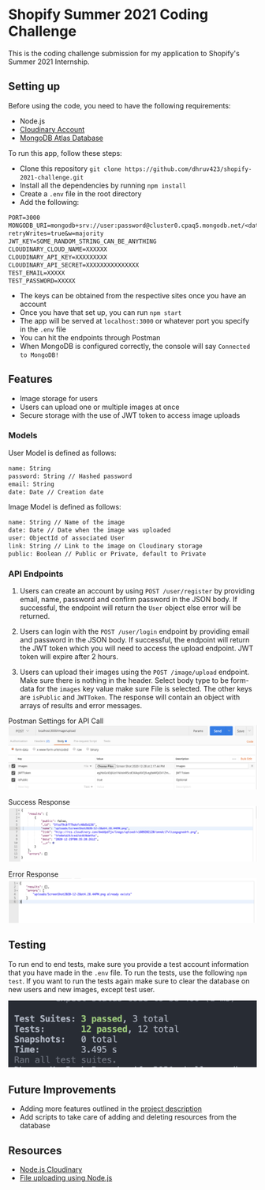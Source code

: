 # Shopify Summer 2021 Coding Challenge
This is the coding challenge submission for my application to Shopify's Summer 2021 Internship.

## Setting up

Before using the code, you need to have the following requirements:

- Node.js
- [Cloudinary Account](https://cloudinary.com/users/register/free)
- [MongoDB Atlas Database](https://www.mongodb.com/try)

To run this app, follow these steps:

- Clone this repository `git clone https://github.com/dhruv423/shopify-2021-challenge.git`
- Install all the dependencies by running `npm install`
- Create a `.env` file in the root directory
- Add the following:
```
PORT=3000
MONGODB_URI=mongodb+srv://user:password@cluster0.cpaq5.mongodb.net/<data>?retryWrites=true&w=majority
JWT_KEY=SOME_RANDOM_STRING_CAN_BE_ANYTHING
CLOUDINARY_CLOUD_NAME=XXXXXX
CLOUDINARY_API_KEY=XXXXXXXXX
CLOUDINARY_API_SECRET=XXXXXXXXXXXXXXX
TEST_EMAIL=XXXXX
TEST_PASSWORD=XXXXX
```
- The keys can be obtained from the respective sites once you have an account
- Once you have that set up, you can run `npm start`
- The app will be served at `localhost:3000` or whatever port you specify in the `.env` file
- You can hit the endpoints through Postman
- When MongoDB is configured correctly, the console will say `Connected to MongoDB!`


## Features
- Image storage for users
- Users can upload one or multiple images at once
- Secure storage with the use of JWT token to access image uploads


### Models
User Model is defined as follows:
```
name: String 
password: String // Hashed password
email: String
date: Date // Creation date
```

Image Model is defined as follows:
```
name: String // Name of the image
date: Date // Date when the image was uploaded
user: ObjectId of associated User
link: String // Link to the image on Cloudinary storage
public: Boolean // Public or Private, default to Private

```

### API Endpoints
1. Users can create an account by using `POST /user/register` by providing email, name, password and confirm password in the JSON body. If successful, the endpoint will return the `User` object else error will be returned.

2. Users can login with the `POST /user/login` endpoint by providing email and password in the JSON body. If successful, the endpoint will return the JWT token which you will need to access the upload endpoint. JWT token will expire after 2 hours.

3. Users can upload their images using the `POST /image/upload` endpoint. Make sure there is nothing in the header. Select body type to be form-data for the `images` key value make sure File is selected. The other keys are `isPublic` and `JWTToken`. The response will contain an object with arrays of results and error messages.

Postman Settings for API Call ![Postman Settings for API Call](readme_images/Postman-Call.png)

Success Response ![Success Response](readme_images/Success-Response.png)

Error Response ![Error Response](readme_images/Error-Response.png)

## Testing
To run end to end tests, make sure you provide a test account information that you have made in the `.env` file. To run the tests, use the following `npm test`. If you want to run the tests again make sure to clear the database on new users and new images, except test user.

![Test Results](readme_images/Testing-Result.png)


## Future Improvements

- Adding more features outlined in the [project description](https://docs.google.com/document/d/1ZKRywXQLZWOqVOHC4JkF3LqdpO3Llpfk_CkZPR8bjak/edit)
- Add scripts to take care of adding and deleting resources from the database

## Resources
- [Node.js Cloudinary](https://cloudinary.com/documentation/node_integration)
- [File uploading using Node.js](https://stackabuse.com/handling-file-uploads-in-node-js-with-expres-and-multer/)
